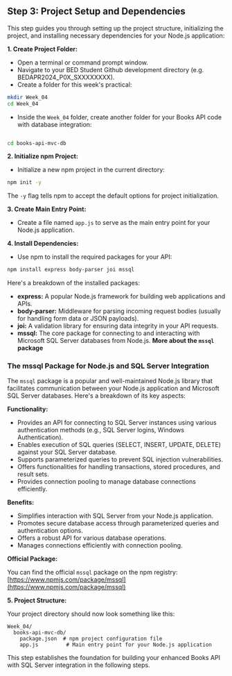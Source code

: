 ## Step 3: Project Setup and Dependencies

This step guides you through setting up the project structure, initializing the project, and installing necessary dependencies for your Node.js application:

**1. Create Project Folder:**

- Open a terminal or command prompt window.
- Navigate to your BED Student Github development directory (e.g. BEDAPR2024_P0X_SXXXXXXXX).
- Create a folder for this week's practical:

```bash
mkdir Week_04
cd Week_04
```

- Inside the `Week_04` folder, create another folder for your Books API code with database integration:

```bash

cd books-api-mvc-db
```

**2. Initialize npm Project:**

- Initialize a new npm project in the current directory:

```bash
npm init -y
```

The `-y` flag tells npm to accept the default options for project initialization.

**3. Create Main Entry Point:**

- Create a file named `app.js` to serve as the main entry point for your Node.js application.

**4. Install Dependencies:**

- Use npm to install the required packages for your API:

```bash
npm install express body-parser joi mssql
```

Here's a breakdown of the installed packages:

- **express:** A popular Node.js framework for building web applications and APIs.
- **body-parser:** Middleware for parsing incoming request bodies (usually for handling form data or JSON payloads).
- **joi:** A validation library for ensuring data integrity in your API requests.
- **mssql:** The core package for connecting to and interacting with Microsoft SQL Server databases from Node.js.
  **More about the `mssql` package**

### The mssql Package for Node.js and SQL Server Integration

The `mssql` package is a popular and well-maintained Node.js library that facilitates communication between your Node.js application and Microsoft SQL Server databases. Here's a breakdown of its key aspects:

**Functionality:**

- Provides an API for connecting to SQL Server instances using various authentication methods (e.g., SQL Server logins, Windows Authentication).
- Enables execution of SQL queries (SELECT, INSERT, UPDATE, DELETE) against your SQL Server database.
- Supports parameterized queries to prevent SQL injection vulnerabilities.
- Offers functionalities for handling transactions, stored procedures, and result sets.
- Provides connection pooling to manage database connections efficiently.

**Benefits:**

- Simplifies interaction with SQL Server from your Node.js application.
- Promotes secure database access through parameterized queries and authentication options.
- Offers a robust API for various database operations.
- Manages connections efficiently with connection pooling.

**Official Package:**

You can find the official `mssql` package on the npm registry: [https://www.npmjs.com/package/mssql](https://www.npmjs.com/package/mssql)

**5. Project Structure:**

Your project directory should now look something like this:

```
Week_04/
  books-api-mvc-db/
    package.json  # npm project configuration file
    app.js         # Main entry point for your Node.js application
```

This step establishes the foundation for building your enhanced Books API with SQL Server integration in the following steps.
